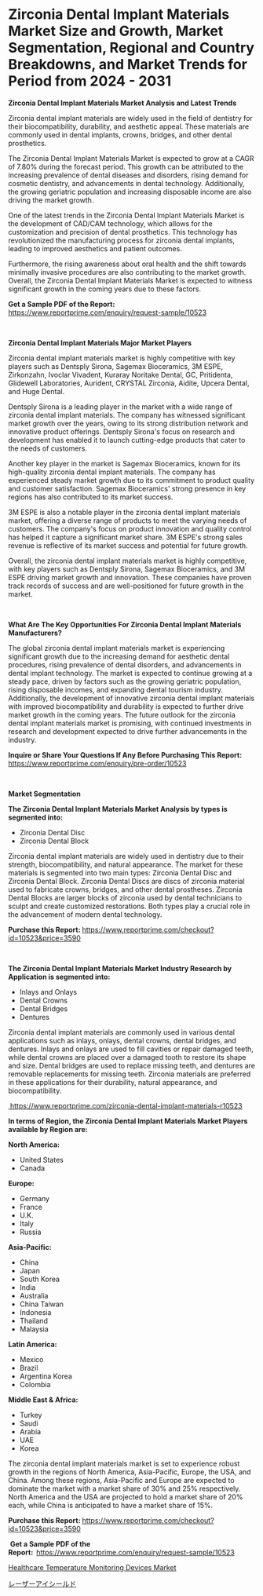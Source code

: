 <p><h1>Zirconia Dental Implant Materials Market Size and Growth, Market Segmentation, Regional and Country Breakdowns, and Market Trends for Period from 2024 -  2031</h1></p><p><strong>Zirconia Dental Implant Materials Market Analysis and Latest Trends</strong></p>
<p><p>Zirconia dental implant materials are widely used in the field of dentistry for their biocompatibility, durability, and aesthetic appeal. These materials are commonly used in dental implants, crowns, bridges, and other dental prosthetics.</p><p>The Zirconia Dental Implant Materials Market is expected to grow at a CAGR of 7.80% during the forecast period. This growth can be attributed to the increasing prevalence of dental diseases and disorders, rising demand for cosmetic dentistry, and advancements in dental technology. Additionally, the growing geriatric population and increasing disposable income are also driving the market growth.</p><p>One of the latest trends in the Zirconia Dental Implant Materials Market is the development of CAD/CAM technology, which allows for the customization and precision of dental prosthetics. This technology has revolutionized the manufacturing process for zirconia dental implants, leading to improved aesthetics and patient outcomes.</p><p>Furthermore, the rising awareness about oral health and the shift towards minimally invasive procedures are also contributing to the market growth. Overall, the Zirconia Dental Implant Materials Market is expected to witness significant growth in the coming years due to these factors.</p></p>
<p><strong>Get a Sample PDF of the Report:&nbsp;</strong> <a href="https://www.reportprime.com/enquiry/request-sample/10523">https://www.reportprime.com/enquiry/request-sample/10523</a></p>
<p>&nbsp;</p>
<p><strong>Zirconia Dental Implant Materials Major Market Players</strong></p>
<p><p>Zirconia dental implant materials market is highly competitive with key players such as Dentsply Sirona, Sagemax Bioceramics, 3M ESPE, Zirkonzahn, Ivoclar Vivadent, Kuraray Noritake Dental, GC, Pritidenta, Glidewell Laboratories, Aurident, CRYSTAL Zirconia, Aidite, Upcera Dental, and Huge Dental. </p><p>Dentsply Sirona is a leading player in the market with a wide range of zirconia dental implant materials. The company has witnessed significant market growth over the years, owing to its strong distribution network and innovative product offerings. Dentsply Sirona's focus on research and development has enabled it to launch cutting-edge products that cater to the needs of customers.</p><p>Another key player in the market is Sagemax Bioceramics, known for its high-quality zirconia dental implant materials. The company has experienced steady market growth due to its commitment to product quality and customer satisfaction. Sagemax Bioceramics' strong presence in key regions has also contributed to its market success.</p><p>3M ESPE is also a notable player in the zirconia dental implant materials market, offering a diverse range of products to meet the varying needs of customers. The company's focus on product innovation and quality control has helped it capture a significant market share. 3M ESPE's strong sales revenue is reflective of its market success and potential for future growth.</p><p>Overall, the zirconia dental implant materials market is highly competitive, with key players such as Dentsply Sirona, Sagemax Bioceramics, and 3M ESPE driving market growth and innovation. These companies have proven track records of success and are well-positioned for future growth in the market.</p></p>
<p>&nbsp;</p>
<p><strong>What Are The Key Opportunities For Zirconia Dental Implant Materials Manufacturers?</strong></p>
<p><p>The global zirconia dental implant materials market is experiencing significant growth due to the increasing demand for aesthetic dental procedures, rising prevalence of dental disorders, and advancements in dental implant technology. The market is expected to continue growing at a steady pace, driven by factors such as the growing geriatric population, rising disposable incomes, and expanding dental tourism industry. Additionally, the development of innovative zirconia dental implant materials with improved biocompatibility and durability is expected to further drive market growth in the coming years. The future outlook for the zirconia dental implant materials market is promising, with continued investments in research and development expected to drive further advancements in the industry.</p></p>
<p><strong>Inquire or Share Your Questions If Any Before Purchasing This Report:</strong> <a href="https://www.reportprime.com/enquiry/pre-order/10523">https://www.reportprime.com/enquiry/pre-order/10523</a></p>
<p>&nbsp;</p>
<p><strong>Market Segmentation</strong></p>
<p><strong>The Zirconia Dental Implant Materials Market Analysis by types is segmented into:</strong></p>
<p><ul><li>Zirconia Dental Disc</li><li>Zirconia Dental Block</li></ul></p>
<p><p>Zirconia dental implant materials are widely used in dentistry due to their strength, biocompatibility, and natural appearance. The market for these materials is segmented into two main types: Zirconia Dental Disc and Zirconia Dental Block. Zirconia Dental Discs are discs of zirconia material used to fabricate crowns, bridges, and other dental prostheses. Zirconia Dental Blocks are larger blocks of zirconia used by dental technicians to sculpt and create customized restorations. Both types play a crucial role in the advancement of modern dental technology.</p></p>
<p><strong>Purchase this Report:&nbsp;</strong><a href="https://www.reportprime.com/checkout?id=10523&price=3590">https://www.reportprime.com/checkout?id=10523&price=3590</a></p>
<p>&nbsp;</p>
<p><strong>The Zirconia Dental Implant Materials Market Industry Research by Application is segmented into:</strong></p>
<p><ul><li>Inlays and Onlays</li><li>Dental Crowns</li><li>Dental Bridges</li><li>Dentures</li></ul></p>
<p><p>Zirconia dental implant materials are commonly used in various dental applications such as inlays, onlays, dental crowns, dental bridges, and dentures. Inlays and onlays are used to fill cavities or repair damaged teeth, while dental crowns are placed over a damaged tooth to restore its shape and size. Dental bridges are used to replace missing teeth, and dentures are removable replacements for missing teeth. Zirconia materials are preferred in these applications for their durability, natural appearance, and biocompatibility.</p></p>
<p><a href="https://www.reportprime.com/zirconia-dental-implant-materials-r10523">&nbsp;https://www.reportprime.com/zirconia-dental-implant-materials-r10523</a></p>
<p><strong>In terms of Region, the Zirconia Dental Implant Materials Market Players available by Region are:</strong></p>
<p>
    <p> <strong> North America: </strong>
        <ul>
            <li>United States</li>
            <li>Canada</li>
        </ul>
        </p> 
    <p> <strong> Europe: </strong>
        <ul>
            <li>Germany</li>
            <li>France</li>
            <li>U.K.</li>
            <li>Italy</li>
            <li>Russia</li>
        </ul>
        </p> 
    <p> <strong> Asia-Pacific: </strong>
        <ul>
            <li>China</li>
            <li>Japan</li>
            <li>South Korea</li>
            <li>India</li>
            <li>Australia</li>
            <li>China Taiwan</li>
            <li>Indonesia</li>
            <li>Thailand</li>
            <li>Malaysia</li>
        </ul>
        </p> 
    <p> <strong> Latin America: </strong>
        <ul>
            <li>Mexico</li>
            <li>Brazil</li>
            <li>Argentina Korea</li>
            <li>Colombia</li>
        </ul>
        </p> 
    <p> <strong> Middle East & Africa: </strong>
        <ul>
            <li>Turkey</li>
            <li>Saudi</li>
            <li>Arabia</li>
            <li>UAE</li>
            <li>Korea</li>
        </ul>
    </p>
    </p>
<p><p>The zirconia dental implant materials market is set to experience robust growth in the regions of North America, Asia-Pacific, Europe, the USA, and China. Among these regions, Asia-Pacific and Europe are expected to dominate the market with a market share of 30% and 25% respectively. North America and the USA are projected to hold a market share of 20% each, while China is anticipated to have a market share of 15%.</p></p>
<p><strong>Purchase this Report: </strong><a href="https://www.reportprime.com/checkout?id=10523&price=3590">https://www.reportprime.com/checkout?id=10523&price=3590</a></p>
<p>&nbsp;<strong>Get a Sample PDF of the Report:&nbsp;&nbsp;</strong><a href="https://www.reportprime.com/enquiry/request-sample/10523">https://www.reportprime.com/enquiry/request-sample/10523</a></p>
<p><strong></strong></p>
<p><p><a href="https://github.com/GroverBarry/Market-Research-Report-List-4/blob/main/healthcare-temperature-monitoring-devices-market.md">Healthcare Temperature Monitoring Devices Market</a></p><p><a href="https://github.com/ppmazlotr77499/Market-Research-Report-List-1/blob/main/424187935913.md">レーザーアイシールド</a></p></p>